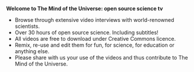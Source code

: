 **Welcome to The Mind of the Universe: open source science tv**



- Browse through extensive video interviews with world-renowned scientists.
- Over 30 hours of open source science. Including subtitles!
- All videos are free to download under Creative Commons licence.
- Remix, re-use and edit them for fun, for science, for education or anything else.
- Please share with us your use of the videos and thus contribute to The Mind of the Universe.